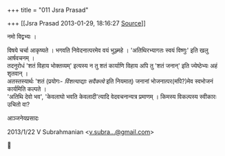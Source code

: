 +++
title = "011 Jsra Prasad"

+++
[[Jsra Prasad	2013-01-29, 18:16:27 [Source](https://groups.google.com/g/bvparishat/c/ZGt7qUSALhk)]]



नमो विद्वभ्यः ।  
  
विषये चर्चा आकृष्यते । भगवति निवेदनात्परमेव वयं भुञ्ज्महे । 'अतिथिरभ्यागतः स्वयं विष्णुः' इति खलु आर्षवचनम् ।  
तदनुरोधं 'शतं विहाय भोक्तव्यम्' इत्यस्य न तु शतं कार्याणि विहाय अपि तु 'शतं जनान्' इति ज्येष्ठेभ्यः अहं शृतवान् ।  
अतस्तस्यार्थः 'शतं (प्रयोगः- *विंशत्याद्याः सदैकत्वे* इति नियमात्) जनानां भोजनात्पर(मपि?)मेव स्वभोजनं कार्यमिति कल्पते ।  
'अतिथि देवो भव', 'केवलाघो भवति केवलादी'त्यादि वेदवचनान्यत्र प्रमाणम् । किमस्य विकल्पस्य स्वीकारः उचितो वा?  
  
आञ्जनेयप्रसादः  
  

2013/1/22 V Subrahmanian \<[v.subra...@gmail.com]()\>



